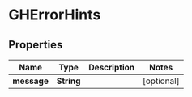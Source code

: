 # GHErrorHints

## Properties
Name | Type | Description | Notes
------------ | ------------- | ------------- | -------------
**message** | **String** |  |  [optional]
